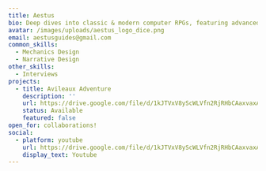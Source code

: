 ```yaml
---
title: Aestus
bio: Deep dives into classic & modern computer RPGs, featuring advanced guides, system analysis, and tactical insights from a veteran of the Baldur's Gate series and beyond.
avatar: /images/uploads/aestus_logo_dice.png
email: aestusguides@gmail.com
common_skills:
  - Mechanics Design
  - Narrative Design
other_skills:
  - Interviews
projects:
  - title: Avileaux Adventure
    description: ''
    url: https://drive.google.com/file/d/1kJTVxV8yScWLVfn2RjRHbCAaxvaxA_WY/view?usp=sharing
    status: Available
    featured: false
open_for: collaborations!
social:
  - platform: youtube
    url: https://drive.google.com/file/d/1kJTVxV8yScWLVfn2RjRHbCAaxvaxA_WY/view?usp=sharing
    display_text: Youtube
---
```


